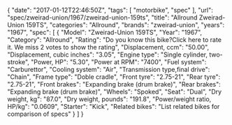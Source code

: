 {
    "date": "2017-01-12T22:46:50Z",
    "tags": [
        "motorbike",
        "spec"
    ],
    "url": "spec\/zweirad-union\/1967\/zweirad-union-159ts",
    "title": "Allround Zweirad-Union 159TS",
    "categories": "Allround",
    "brands": "zweirad-union",
    "years": "1967",
    "spec": [
        {
            "Model": "Zweirad-Union 159TS",
            "Year": "1967",
            "Category": "Allround",
            "Rating": "Do you know this bike?Click here to rate it. We miss 2 votes to show the rating",
            "Displacement, ccm": "50.00",
            "Displacement, cubic inches": "3.05",
            "Engine type": "Single cylinder, two-stroke",
            "Power, HP": "5.30",
            "Power at RPM": "7400",
            "Fuel system": "Carburettor",
            "Cooling system": "Air",
            "Transmission type,final drive": "Chain",
            "Frame type": "Doble cradle",
            "Front tyre": "2.75-21",
            "Rear tyre": "2.75-21",
            "Front brakes": "Expanding brake (drum brake)",
            "Rear brakes": "Expanding brake (drum brake)",
            "Wheels": "Spoked",
            "Seat": "Dual",
            "Dry weight, kg": "87.0",
            "Dry weight, pounds": "191.8",
            "Power\/weight ratio, HP\/kg": "0.0609",
            "Starter": "Kick",
            "Related bikes": "List related bikes for comparison of specs"
        }
    ]
}